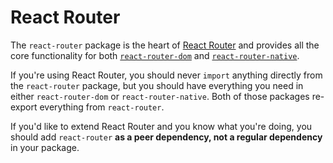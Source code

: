 # React Router

The `react-router` package is the heart of [React Router](/) and provides all
the core functionality for both
[`react-router-dom`](https://github.com/ReactTraining/react-router/packages/react-router-dom)
and
[`react-router-native`](https://github.com/ReactTraining/react-router/packages/react-router-native).

If you're using React Router, you should never `import` anything directly from
the `react-router` package, but you should have everything you need in either
`react-router-dom` or `react-router-native`. Both of those packages re-export
everything from `react-router`.

If you'd like to extend React Router and you know what you're doing, you should
add `react-router` **as a peer dependency, not a regular dependency** in your
package.
